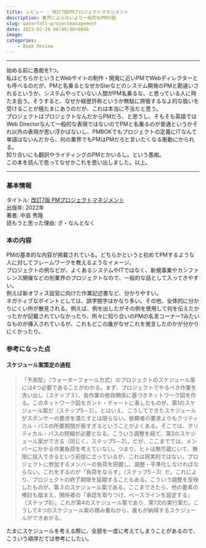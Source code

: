```yaml
---
title: レビュー - 改訂7版PMプロジェクトマネジメント
description: 業界によらないより一般的なPMの話
slug: waterfall-projectmanagement
date: 2023-02-20 00:00:00+0000
image: 
categories:
    - Book Review
---
```


***
始める前に愚痴を1つ。  
私はどちらかというとWebサイトの制作・開発に近いPMでWebディレクターとも呼べるのだが、PMと名乗るとなぜかSIerなどのシステム開発のPMと勘違いされるというか、システムやっていない人間がPM名乗るな、と思っている人に時たま会う。そうすると、なぜか経歴詐称というか無駄に誇張するなよ的な扱いを受けることが極たまにあうのだが、これは本当に不当だと思う。    
プロジェクトはプロジェクトなんだからPMだろ、と思うし、そもそも英語ではWeb Directorなんて一般的な表現ではないのでPMと名乗るのが普通というかそれ以外の表現が思い浮かばないし、PMBOKでもプロジェクトの定義にITなんて単語はないんだから、何の業界でもPMはPMだろと言いたくなる衝動にかられる。  
知り合いにも翻訳やライティングのPMとかいるし。という愚痴。  
この本を読んで思ってなぜかこれを思い出しました。以上。

***
  
### 基本情報
タイトル: [改訂7版 PMプロジェクトマネジメント](https://www.amazon.co.jp/%E6%94%B9%E8%A8%827%E7%89%88-PM%E3%83%97%E3%83%AD%E3%82%B8%E3%82%A7%E3%82%AF%E3%83%88%E3%83%9E%E3%83%8D%E3%82%B8%E3%83%A1%E3%83%B3%E3%83%88-PMBOK%C2%AE%E3%82%AC%E3%82%A4%E3%83%89%E5%AF%BE%E5%BF%9C-%E4%B8%AD%E5%B6%8B-%E7%A7%80%E9%9A%86/dp/4800590000 )  
出版年: 2022年  
著者: 中島 秀隆  
読もうと思った理由: ざ・なんとなく 

### 本の内容
PMの基本的な内容が掲載されている。どちらかというと初めてPMするような人に対してフレームワークを教えるようなイメージ。  
プロジェクトの例などが、よくあるシステムやITではなく、新規事業やカンファレンス開催などの別業界のプロジェクトなので、一般的な話として入ってきやすい。  
例えば新オフィス設営に向けた作業記述書など、分かりやすい。  
ネガティブなポイントとしては、誤字脱字はかなり多い。その他、全体的に分かりにくい所が散見される。例えば、例を出したがその例を使用して何を伝えたかったかが記載されていなかったり、所々に知り合いのPMの名言コーナー?みたいなものが挿入されているが、これもどこの誰がなぜこれを発言したのかが分かりにくかったり。


### 参考になった点
#### スケジュール案策定の過程

>「予測型」（ウォーターフォール方式）のプロジェクトのスケジュール案には4つ必要であることがわかる。まず、プロジェクトでやるべき作業を洗い出し（ステップ３）、各作業の依存関係に基づきネットワーク図を作る。このネットワーク図をガント・チャートに表したものが、第1のスケジュール案だ（ステップ5－2）。とはいえ、こうしてできたスケジュールがスポンサーの要求を満たすとは限らない。依頼者の要求よりもクリティカル・パスの所要期間が長すぎるということがよくある。そこでは、クリティカル・パスの短縮が必要となる。こういう調整を経て、第2のスケジュール案ができる（同じく、ステップ5－2）。だが、ここまででは、メンバーにかかる作業負荷を考えていない。つまり、ヒトは無尽蔵にいて、無限に投入できるという前提に立っているが、これは現実的ではない。プロジェクトに参加するメンバーの負荷を把握し、調整・平準化しなければならない。これをするのが「負荷をならす」（ステップ5－3）だ。これにより、プロジェクトの終了期限を延期することもある。こういう調整を反映したものが、第３のスケジュール案である。ここまできたら、他の要素の検討も踏まえ、関係者の「承認を取りつけ、ベースラインを設定する」（ステップ8）。これが第4のスケジュール案であり、第1次の実行案だ。こうして4つのスケジュール案の積み重ねから、誰もが納得するスケジュールができあがる。  

たまにスケジュールを考える際に、全部を一度に考えてしまうことがあるので、こういう順序だては参考にしたい。  